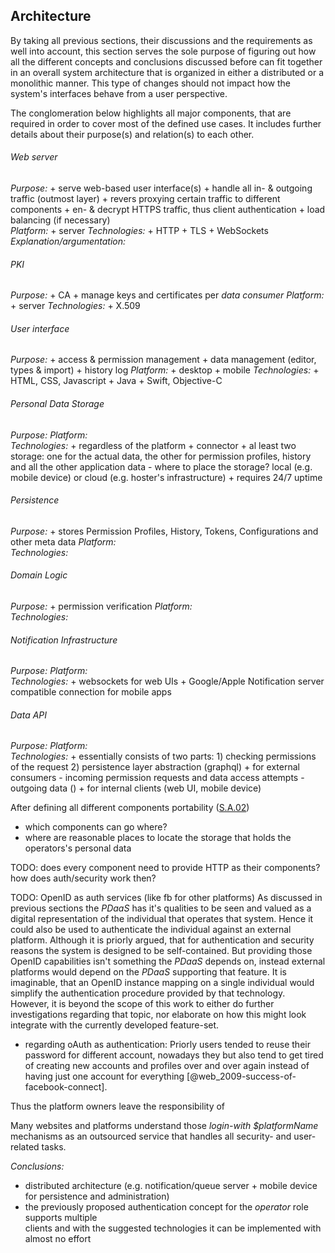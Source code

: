 ## Architecture



By taking all previous sections, their discussions and the requirements as well into account, this 
section serves the sole purpose of figuring out how all the different concepts and conclusions 
discussed before can fit together in an overall system architecture that is organized in either a 
distributed or a monolithic manner. This type of changes should not impact how the system's 
interfaces behave from a user perspective.

The conglomeration below highlights all major components, that are required in order to cover most 
of the defined use cases. It includes further details about their purpose(s) and relation(s) to each 
other.

###### Web server
*Purpose:*
    +   serve web-based user interface(s)
    +   handle all in- & outgoing traffic (outmost layer)
    +   revers proxying certain traffic to different components
    +   en- & decrypt HTTPS traffic, thus client authentication
    +   load balancing (if necessary)  
*Platform:*
    +   server
*Technologies:*
    +   HTTP
    +   TLS
    +   WebSockets
*Explanation/argumentation:*
    
###### PKI
*Purpose:*
    +   CA
    +   manage keys and certificates per *data consumer*
*Platform:*
    +   server
*Technologies:*
    +   X.509

###### User interface
*Purpose:*
    +   access & permission management
    +   data management (editor, types & import)
    +   history log
*Platform:*
    +   desktop
    +   mobile
*Technologies:*
    +   HTML, CSS, Javascript
    +   Java
    +   Swift, Objective-C
    
###### Personal Data Storage
*Purpose:*
*Platform:*    
*Technologies:*
    +   regardless of the platform
    +   connector
    +   al least two storage: one for the actual data, the other for permission profiles, history and
        all the other application data
    -   where to place the storage? local (e.g. mobile device) or cloud (e.g. hoster's infrastructure)
        +   requires 24/7 uptime
        
###### Persistence
*Purpose:*
    +   stores Permission Profiles, History, Tokens, Configurations and other meta data
*Platform:*    
*Technologies:*
    
###### Domain Logic
*Purpose:*
    +   permission verification
*Platform:*    
*Technologies:*
    
###### Notification Infrastructure
*Purpose:*
*Platform:*    
*Technologies:*
    +   websockets for web UIs
    +   Google/Apple Notification server compatible connection for mobile apps

###### Data API
*Purpose:*
*Platform:*    
*Technologies:*
    +   essentially consists of two parts: 
        1)  checking permissions of the request
        2)  persistence layer abstraction (graphql)
    +   for external consumers
        -   incoming permission requests and data access attempts
        -   outgoing data ()
    +   for internal clients (web UI, mobile device)



After defining all different components
portability ([S.A.02](#sa02))
+   which components can go where?
+   where are reasonable places to locate the storage that holds the operators's personal data

TODO: does every component need to provide HTTP as their components? how does auth/security work 
then? 


TODO: OpenID as auth services (like fb for other platforms)
As discussed in previous sections the *PDaaS* has it's qualities to be seen and valued as a digital 
representation of the individual that operates that system. Hence it could also be used to 
authenticate the individual against an external platform. Although it is priorly argued, that for 
authentication and security reasons the system is designed to be self-contained. But providing 
those OpenID capabilities isn't something the *PDaaS* depends on, instead external platforms would 
depend on the *PDaaS* supporting that feature. It is imaginable, that an OpenID instance mapping on 
a single individual would simplify the authentication procedure provided by that technology.
However, it is beyond the scope of this work to either do further investigations regarding that 
topic, nor elaborate on how this might look integrate with the currently developed feature-set.


+   regarding oAuth as authentication:
Priorly users tended to reuse their password for
different account, nowadays they but also
tend to get tired of creating new accounts and profiles over and over again instead of having
just one account for everything [@web_2009-success-of-facebook-connect].

Thus the platform owners leave the responsibility of 

Many websites and platforms
understand those *login-with $platformName* mechanisms as an outsourced service that handles all
security- and user-related tasks.









*Conclusions:*
+   distributed architecture (e.g. notification/queue server + mobile device for persistence
    and administration)
+   the previously proposed authentication concept for the *operator* role supports multiple  
    clients and with the suggested technologies it can be implemented with almost no effort
